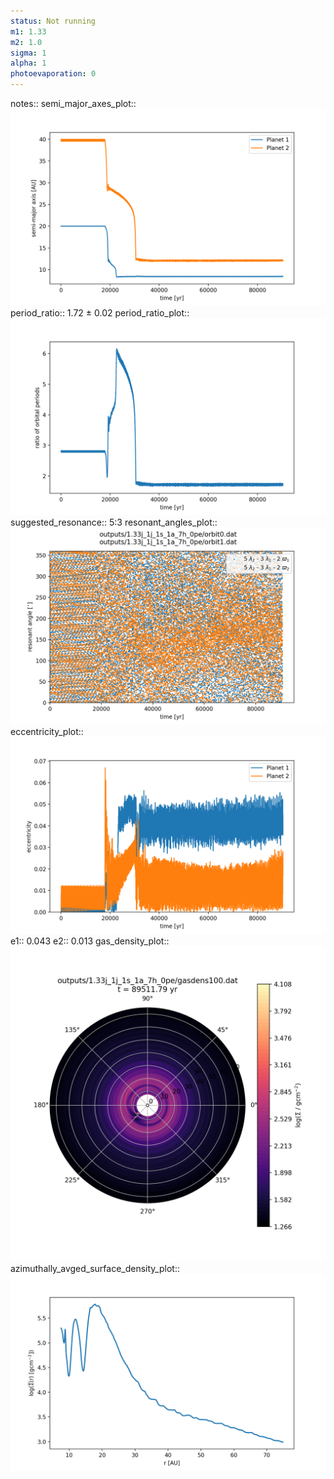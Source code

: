 ```yaml
---
status: Not running
m1: 1.33
m2: 1.0
sigma: 1
alpha: 1
photoevaporation: 0
---
```


notes::
semi_major_axes_plot:: ![semi_major_axes_1.33j_1j_1s_1a_7h_0pe.png](plots/semi_major_axes/semi_major_axes_1.33j_1j_1s_1a_7h_0pe.png)
period_ratio:: 1.72 ± 0.02
period_ratio_plot:: ![period_ratio_1.33j_1j_1s_1a_7h_0pe.png](plots/period_ratio/period_ratio_1.33j_1j_1s_1a_7h_0pe.png)
suggested_resonance:: 5:3
resonant_angles_plot:: ![resonant_angles_1.33j_1j_1s_1a_7h_0pe.png](plots/resonant_angles/resonant_angles_1.33j_1j_1s_1a_7h_0pe.png)
eccentricity_plot:: ![eccentricity_1.33j_1j_1s_1a_7h_0pe.png](plots/eccentricity/eccentricity_1.33j_1j_1s_1a_7h_0pe.png)
e1:: 0.043
e2:: 0.013
gas_density_plot:: ![gas_density_1.33j_1j_1s_1a_7h_0pe.png](plots/gas_density/gas_density_1.33j_1j_1s_1a_7h_0pe.png)
azimuthally_avged_surface_density_plot:: ![azimuthally_avged_surface_density_1.33j_1j_1s_1a_7h_0pe.png](plots/azimuthally_avged_surface_density/azimuthally_avged_surface_density_1.33j_1j_1s_1a_7h_0pe.png)
